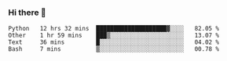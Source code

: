 ### Hi there 👋

<!--START_SECTION:waka-->
```text
Python   12 hrs 32 mins  ████████████████████▓░░░░   82.05 % 
Other    1 hr 59 mins    ███▒░░░░░░░░░░░░░░░░░░░░░   13.07 % 
Text     36 mins         █░░░░░░░░░░░░░░░░░░░░░░░░   04.02 % 
Bash     7 mins          ▒░░░░░░░░░░░░░░░░░░░░░░░░   00.78 % 
```
<!--END_SECTION:waka-->


<!--
**AnkelMauCastillo/AnkelMauCastillo** is a ✨ _special_ ✨ repository because its `README.md` (this file) appears on your GitHub profile.

Here are some ideas to get you started:

- 🔭 I’m currently working on ...
- 🌱 I’m currently learning ...
- 👯 I’m looking to collaborate on ...
- 🤔 I’m looking for help with ...
- 💬 Ask me about ...
- 📫 How to reach me: ...
- 😄 Pronouns: ...
- ⚡ Fun fact: ...
-->
